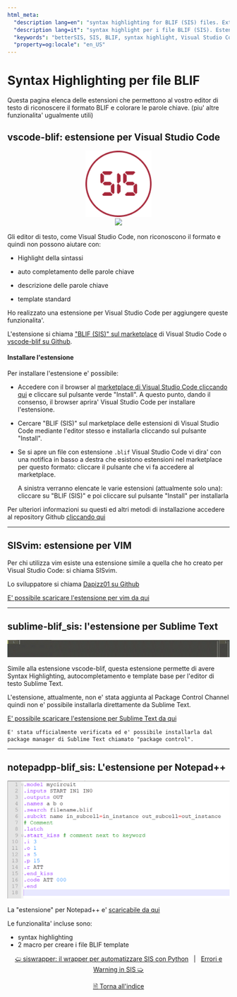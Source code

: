 ```yaml
---
html_meta:
  "description lang=en": "syntax highlighting for BLIF (SIS) files. Extensions for Visual Studio Code, Sublime Text, Notepad++ and Vim."
  "description lang=it": "syntax highlight per i file BLIF (SIS). Estensioni per Visual Studio Code, Sublime Text, Notepad++ e Vim."
  "keywords": "betterSIS, SIS, BLIF, syntax highlight, Visual Studio Code extension, Sublime Text package, Notepad++, Vim"
  "property=og:locale": "en_US"
---
```


# Syntax Highlighting per file BLIF

Questa pagina elenca delle estensioni che permettono al
vostro editor di testo di riconoscere il formato
BLIF e colorare le parole chiave. (piu' altre funzionalita' ugualmente utili)

## vscode-blif: estensione per Visual Studio Code

<p align="center">
<img height="150px" src="https://raw.githubusercontent.com/mario33881/vscode-blif/9c1c9abb292ec0ed749e85ead7f2fdea4b80dbfc/images/icon.png" />
<br>
<img src="https://github.com/mario33881/vscode-blif/blob/9c1c9abb292ec0ed749e85ead7f2fdea4b80dbfc/images/presentation.gif?raw=true" />
</p>

Gli editor di testo, come Visual Studio Code, non riconoscono il formato e quindi non possono aiutare con:

* Highlight della sintassi

* auto completamento delle parole chiave

* descrizione delle parole chiave

* template standard

Ho realizzato una estensione per Visual Studio Code per aggiungere queste funzionalita'.

L'estensione si chiama ["BLIF (SIS)" sul marketplace](https://marketplace.visualstudio.com/items?itemName=mario33881.vscode-blif) di Visual Studio Code o [vscode-blif su Github](https://github.com/mario33881/vscode-blif).

#### Installare l'estensione

Per installare l'estensione e' possibile:

* Accedere con il browser al [marketplace di Visual Studio Code cliccando qui](https://marketplace.visualstudio.com/items?itemName=mario33881.vscode-blif) e cliccare sul pulsante verde "Install". A questo punto, dando il consenso, il browser aprira' Visual Studio Code per installare l'estensione.

* Cercare "BLIF (SIS)" sul marketplace delle estensioni di Visual Studio Code mediante l'editor stesso e installarla cliccando sul pulsante "Install".

* Se si apre un file con estensione ```.blif``` Visual Studio Code vi dira' con una notifica in basso a destra 
che esistono estensioni nel marketplace per questo formato: cliccare il pulsante che vi fa accedere al marketplace.

    A sinistra verranno elencate le varie estensioni (attualmente solo una): cliccare su "BLIF (SIS)" e poi cliccare sul pulsante "Install" per installarla

Per ulteriori informazioni su questi ed altri metodi di installazione accedere al repository Github [cliccando qui](https://github.com/mario33881/vscode-blif)

---

## SISvim: estensione per VIM

Per chi utilizza vim esiste una estensione simile a quella che ho creato per Visual Studio Code: si chiama SISvim.

Lo sviluppatore si chiama [Dapizz01 su Github](https://github.com/Dapizz01)

[E' possibile scaricare l'estensione per vim da qui](https://github.com/Dapizz01/SISvim)

---

## sublime-blif_sis: l'estensione per Sublime Text

<p align="center">

<img alt="GIF che mostra syntax highlight" src="https://raw.githubusercontent.com/mario33881/sublime-blif_sis/6d12b011ab479341949a42bd9f5175391fedc0ea/assets/presentation.gif"/>
</p>

Simile alla estensione vscode-blif, questa estensione permette di avere Syntax Highlighting,
autocompletamento e template base per l'editor di testo Sublime Text.

L'estensione, attualmente, non e' stata aggiunta al Package Control Channel quindi
non e' possibile installarla direttamente da Sublime Text.

[E' possibile scaricare l'estensione per Sublime Text da qui](https://github.com/mario33881/sublime-blif_sis)
```{note}
E' stata ufficialmente verificata ed e' possibile installarla dal package manager di Sublime Text chiamato "package control".
```

---
## notepadpp-blif_sis: L'estensione per Notepad++
<p align="center">

<img alt="GIF che mostra syntax highlight" src="https://raw.githubusercontent.com/mario33881/notepadpp-blif_sis/6f7d5ee4613695e3654fb94b4b59b66dd0798f77/assets/syntax_highlight.png"/>
</p>

La "estensione" per Notepad++ e' [scaricabile da qui](https://github.com/mario33881/notepadpp-blif_sis)

Le funzionalita' incluse sono:
* syntax highlighting
* 2 macro per creare i file BLIF template

<div align=center>

[🢠 siswrapper: il wrapper per automatizzare SIS con Python](./005_siswrapper.md) &nbsp; | &nbsp; [Errori e Warning in SIS 🢡](./007_errori_e_warning.md)

[🗎 Torna all'indice](./tutorials.md)

</div>